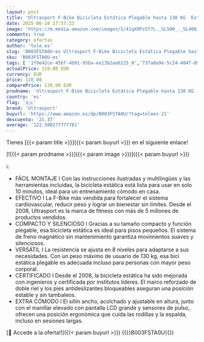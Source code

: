 ```yaml
---
layout: post
title: 'Ultrasport F-Bike Bicicleta Estática Plegable hasta 130 KG  Extra Silencioso con Sillín de Confort Ajustable I Bici Estática Plegable Indoor  Bicicletas Estáticas  Negro-Plata '
date: 2025-06-10 17:57:23
image: 'https://m.media-amazon.com/images/I/41qXOPzSf7L._SL500_._SL400_.jpg'
comments: true
category: ofertas
author: 'tole.es'
slug: 'B003FSTA0U-es Ultrasport F-Bike Bicicleta Estática Plegable hasta 130 KG...'
sku: 'B003FSTA0U-es'
tags: [ '1f9e42ce-45bf-4b91-95ba-ee13b2ae6125_0','73fa0a9e-5c24-404f-89a7-de09f90ef8c4_0','73fa0a9e-5c24-404f-89a7-de09f90ef8c4_1001','73fa0a9e-5c24-404f-89a7-de09f90ef8c4_101','73fa0a9e-5c24-404f-89a7-de09f90ef8c4_1301','73fa0a9e-5c24-404f-89a7-de09f90ef8c4_1401','73fa0a9e-5c24-404f-89a7-de09f90ef8c4_2201','73fa0a9e-5c24-404f-89a7-de09f90ef8c4_2501','73fa0a9e-5c24-404f-89a7-de09f90ef8c4_2801','73fa0a9e-5c24-404f-89a7-de09f90ef8c4_3701','73fa0a9e-5c24-404f-89a7-de09f90ef8c4_3901','73fa0a9e-5c24-404f-89a7-de09f90ef8c4_4201','73fa0a9e-5c24-404f-89a7-de09f90ef8c4_4701','73fa0a9e-5c24-404f-89a7-de09f90ef8c4_601','73fa0a9e-5c24-404f-89a7-de09f90ef8c4_6401','73fa0a9e-5c24-404f-89a7-de09f90ef8c4_6501','73fa0a9e-5c24-404f-89a7-de09f90ef8c4_7401','73fa0a9e-5c24-404f-89a7-de09f90ef8c4_8001','73fa0a9e-5c24-404f-89a7-de09f90ef8c4_8401','73fa0a9e-5c24-404f-89a7-de09f90ef8c4_8901','Arborist Merchandising Root','Bicicletas estáticas','Bicicletas estáticas y de spinning para fitness','Cardio en Prime Day 2019','Custom Stores','Deportes y aire libre','Dia de la madre - Sports','Día de la Madre - Deportes','Día del Padre: Deportes','Entrena en casa','Fitness y ejercicio','Guía de regalos','Los favoritos de nuestros clientes: Deportes y aire libre','Marcas exclusivas Amazon : Deporte','Máquinas de cardio para fitness','Ofertas de Cardio en BF','Ofertas de Prime Day en productos de Fitness','Ofertas de Ultrasport','Ofertas especiales de Fitness en Black Friday','Para aficionados de fitness','Precios destacados en Deportes y aire libre','Precios destacados y Outlet Deportes y aire libre','Productos máquinas de cardio','Propósitos de año nuevo','Regalos para aficionados de fitness por menos de 30€','Regalos para aficionados de fitness por menos de 60€','Regalos para una Navidad deportiva','Selección a precios bajos','Self Service','Semana del fitness','Special Features Stores','Ultrasport','bicicleta','ultrasport','🇪🇸', ]
actualPrice: 110.08 EUR
currency: EUR
price: 110.08
comparePrice: 139.99 EUR
prodname: 'Ultrasport F-Bike Bicicleta Estática Plegable hasta 130 KG  Extra Silencioso con Sillín de Confort Ajustable I Bici Estática Plegable Indoor  Bicicletas Estáticas  Negro-Plata '
country: 'es'
flag: '🇪🇸'
brand: 'Ultrasport'
buyurl: 'https://www.amazon.es/dp/B003FSTA0U/?tag=tolees-21'
descuento: '21.37'
average: '122.500277777781'
---
```


Tienes [{{< param title >}}]({{< param buyurl >}}) en el siguiente enlace!

[![{{< param prodname >}}]({{< param image >}})]({{< param buyurl >}})

ℹ️:

- FÁCIL MONTAJE I Con las instrucciones ilustradas y multilingües y las herramientas incluidas, la bicicleta estática está lista para usar en solo 10 minutos, ideal para un entrenamiento cómodo en casa.
- EFECTIVO I La F-Bike más vendida para fortalecer el sistema cardiovascular, reducir peso y lograr un bienestar sin límites. Desde el 2008, Ultrasport es la marca de fitness con más de 5 millones de productos vendidos.
- COMPACTO Y SILENCIOSO I Gracias a su tamaño compacto y función plegable, esa bicicleta estática es ideal para pisos pequeños. El sistema de freno magnético sin mantenimiento garantiza movimientos suaves y silenciosos.
- VERSÁTIL I La resistencia se ajusta en 8 niveles para adaptarse a sus necesidades. Con un peso máximo de usuario de 130 kg, esa bici estática plegable es adecuada incluso para personas con mayor peso corporal.
- CERTIFICADO I Desde el 2008, la bicicleta estática ha sido mejorada con ingenieros y certificada por institutos líderes. El marco reforzado de doble riel y los pies antideslizantes bloqueables aseguran una posición estable y sin tambaleos.
- EXTRA CÓMODO I El sillín ancho, acolchado y ajustable en altura, junto con el manillar elevado con pantalla LCD grande y sensores de pulso, ofrecen una posición ergonómica que cuida las rodillas y la espalda, incluso en sesiones largas.

[🛒 Accede a la oferta!!]({{< param buyurl >}})
{{<world>}}B003FSTA0U{{</world>}}
